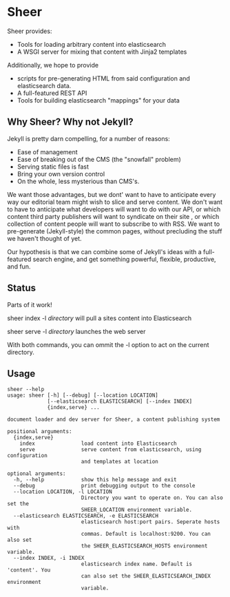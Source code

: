 Sheer
===================

Sheer provides:

- Tools for loading arbitrary content into elasticsearch
- A WSGI server for mixing that content with Jinja2 templates 

Additionally, we hope to provide
- scripts for pre-generating HTML from said configuration and elasticsearch data.
- A full-featured REST API
- Tools for building elasticsearch "mappings" for your data

Why Sheer? Why not Jekyll?
---------

Jekyll is pretty darn compelling, for a number of reasons:

- Ease of management
- Ease of breaking out of the CMS (the "snowfall" problem)
- Serving static files is fast
- Bring your own version control
- On the whole, less mysterious than CMS's.

We want those advantages, but we dont' want to have to anticipate every way our editorial team might wish to slice and serve content. 
We don't want to have to anticipate what developers will want to do with our API, or which content third party publishers will want to syndicate on their site
, or which collection of content people will want to subscribe to with RSS. 
We want to pre-generate (Jekyll-style) the common pages, without precluding the stuff we haven't thought of yet.

Our hypothesis is that we can combine some of Jekyll's ideas with a full-featured search engine, and get something powerful, flexible, productive, and fun.

Status
------------

Parts of it work!

sheer index -l *directory* will pull a sites content into Elasticsearch

sheer serve -l *directory* launches the web server

With both commands, you can ommit the -l option to act on the current directory.

Usage
--------------

```
sheer --help
usage: sheer [-h] [--debug] [--location LOCATION]
             [--elasticsearch ELASTICSEARCH] [--index INDEX]
             {index,serve} ...

document loader and dev server for Sheer, a content publishing system

positional arguments:
  {index,serve}
    index               load content into Elasticsearch
    serve               serve content from elasticsearch, using configuration
                        and templates at location

optional arguments:
  -h, --help            show this help message and exit
  --debug               print debugging output to the console
  --location LOCATION, -l LOCATION
                        Directory you want to operate on. You can also set the
                        SHEER_LOCATION environment variable.
  --elasticsearch ELASTICSEARCH, -e ELASTICSEARCH
                        elasticsearch host:port pairs. Seperate hosts with
                        commas. Default is localhost:9200. You can also set
                        the SHEER_ELASTICSEARCH_HOSTS environment variable.
  --index INDEX, -i INDEX
                        elasticsearch index name. Default is 'content'. You
                        can also set the SHEER_ELASTICSEARCH_INDEX environment
                        variable.
```
